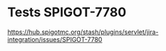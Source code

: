 # Tests SPIGOT-7780
https://hub.spigotmc.org/stash/plugins/servlet/jira-integration/issues/SPIGOT-7780
